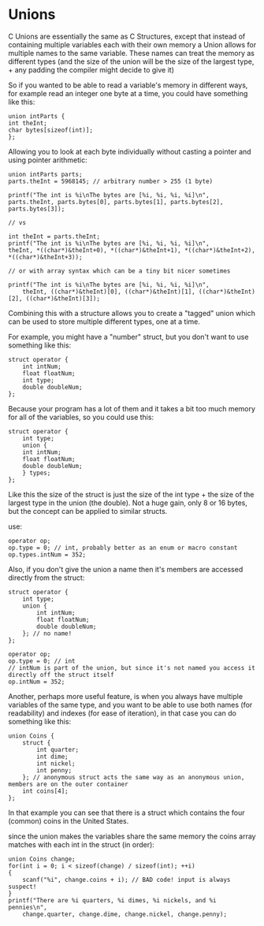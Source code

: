 # Unions
C Unions are essentially the same as C Structures, except that instead of containing multiple variables each with their own memory a Union allows for multiple names to the same variable. These names can treat the memory as different types (and the size of the union will be the size of the largest type, + any padding the compiler might decide to give it)

So if you wanted to be able to read a variable's memory in different ways, for example read an integer one byte at a time, you could have something like this:

    union intParts {
    int theInt;
    char bytes[sizeof(int)];
    };
Allowing you to look at each byte individually without casting a pointer and using pointer arithmetic:

    union intParts parts;
    parts.theInt = 5968145; // arbitrary number > 255 (1 byte)

    printf("The int is %i\nThe bytes are [%i, %i, %i, %i]\n",
    parts.theInt, parts.bytes[0], parts.bytes[1], parts.bytes[2], parts.bytes[3]);

    // vs

    int theInt = parts.theInt;
    printf("The int is %i\nThe bytes are [%i, %i, %i, %i]\n",
    theInt, *((char*)&theInt+0), *((char*)&theInt+1), *((char*)&theInt+2), *((char*)&theInt+3));

    // or with array syntax which can be a tiny bit nicer sometimes

    printf("The int is %i\nThe bytes are [%i, %i, %i, %i]\n",
        theInt, ((char*)&theInt)[0], ((char*)&theInt)[1], ((char*)&theInt)[2], ((char*)&theInt)[3]);
Combining this with a structure allows you to create a "tagged" union which can be used to store multiple different types, one at a time.

For example, you might have a "number" struct, but you don't want to use something like this:

    struct operator {
        int intNum;
        float floatNum;
        int type;
        double doubleNum;
    };
Because your program has a lot of them and it takes a bit too much memory for all of the variables, so you could use this:

    struct operator {
        int type;
        union {
        int intNum;
        float floatNum;
        double doubleNum;
        } types;
    };
Like this the size of the struct is just the size of the int type + the size of the largest type in the union (the double). Not a huge gain, only 8 or 16 bytes, but the concept can be applied to similar structs.

use:

    operator op;
    op.type = 0; // int, probably better as an enum or macro constant
    op.types.intNum = 352;
Also, if you don't give the union a name then it's members are accessed directly from the struct:

    struct operator {
        int type;
        union {
            int intNum;
            float floatNum;
            double doubleNum;
        }; // no name!
    };

    operator op;
    op.type = 0; // int
    // intNum is part of the union, but since it's not named you access it directly off the struct itself
    op.intNum = 352;
Another, perhaps more useful feature, is when you always have multiple variables of the same type, and you want to be able to use both names (for readability) and indexes (for ease of iteration), in that case you can do something like this:

    union Coins {
        struct {
            int quarter;
            int dime;
            int nickel;
            int penny;
        }; // anonymous struct acts the same way as an anonymous union, members are on the outer container
        int coins[4];
    };
In that example you can see that there is a struct which contains the four (common) coins in the United States.

since the union makes the variables share the same memory the coins array matches with each int in the struct (in order):

    union Coins change;
    for(int i = 0; i < sizeof(change) / sizeof(int); ++i)
    {
        scanf("%i", change.coins + i); // BAD code! input is always suspect!
    }
    printf("There are %i quarters, %i dimes, %i nickels, and %i pennies\n",
        change.quarter, change.dime, change.nickel, change.penny);